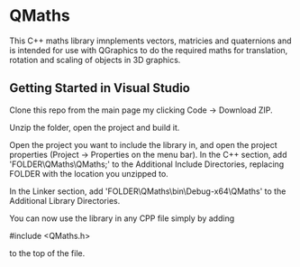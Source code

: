 <h1>QMaths</h1>
This C++ maths library imnplements vectors, matricies and quaternions and is intended for use with QGraphics to do the required maths for translation, rotation and scaling of objects in 3D graphics.

<h2>Getting Started in Visual Studio</h2>
Clone this repo from the main page my clicking Code -> Download ZIP.

Unzip the folder, open the project and build it.

Open the project you want to include the library in, and open the project properties (Project -> Properties on the menu bar).
In the C++ section, add 'FOLDER\QMaths\QMaths;' to the Additional Include Directories, replacing FOLDER with the location you unzipped to.

In the Linker section, add 'FOLDER\QMaths\bin\Debug-x64\QMaths' to the Additional Library Directories.

You can now use the library in any CPP file simply by adding

#include <QMaths.h>

to the top of the file.
